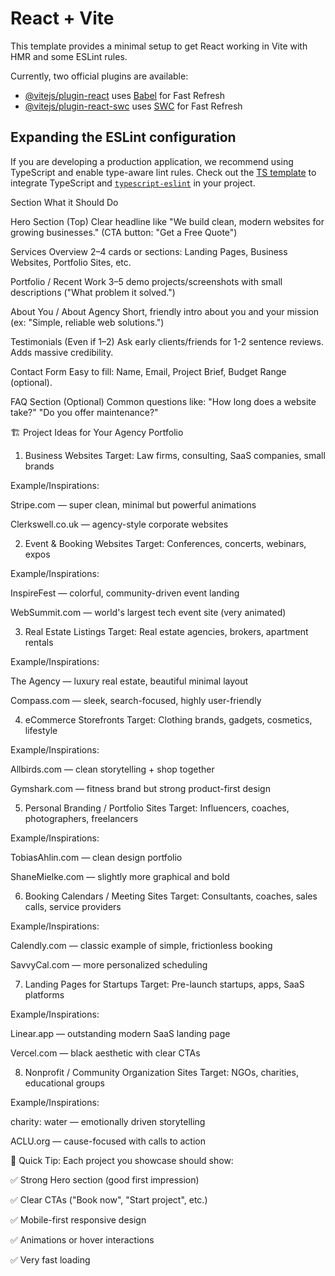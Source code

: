 # React + Vite

This template provides a minimal setup to get React working in Vite with HMR and some ESLint rules.

Currently, two official plugins are available:

- [@vitejs/plugin-react](https://github.com/vitejs/vite-plugin-react/blob/main/packages/plugin-react/README.md) uses [Babel](https://babeljs.io/) for Fast Refresh
- [@vitejs/plugin-react-swc](https://github.com/vitejs/vite-plugin-react-swc) uses [SWC](https://swc.rs/) for Fast Refresh

## Expanding the ESLint configuration

If you are developing a production application, we recommend using TypeScript and enable type-aware lint rules. Check out the [TS template](https://github.com/vitejs/vite/tree/main/packages/create-vite/template-react-ts) to integrate TypeScript and [`typescript-eslint`](https://typescript-eslint.io) in your project.

Section	What it Should Do

Hero Section (Top)	Clear headline like "We build clean, modern websites for growing businesses." (CTA button: "Get a Free Quote")

Services Overview	2–4 cards or sections: Landing Pages, Business Websites, Portfolio Sites, etc.

Portfolio / Recent Work	3–5 demo projects/screenshots with small descriptions ("What problem it solved.")

About You / About Agency	Short, friendly intro about you and your mission (ex: "Simple, reliable web solutions.")

Testimonials (Even if 1–2)	Ask early clients/friends for 1-2 sentence reviews. Adds massive credibility.

Contact Form	Easy to fill: Name, Email, Project Brief, Budget Range (optional).

FAQ Section (Optional)	Common questions like: "How long does a website take?" "Do you offer maintenance?"

🏗️ Project Ideas for Your Agency Portfolio
1. Business Websites
Target: Law firms, consulting, SaaS companies, small brands

Example/Inspirations:

Stripe.com — super clean, minimal but powerful animations

Clerkswell.co.uk — agency-style corporate websites

2. Event & Booking Websites
Target: Conferences, concerts, webinars, expos

Example/Inspirations:

InspireFest — colorful, community-driven event landing

WebSummit.com — world's largest tech event site (very animated)

3. Real Estate Listings
Target: Real estate agencies, brokers, apartment rentals

Example/Inspirations:

The Agency — luxury real estate, beautiful minimal layout

Compass.com — sleek, search-focused, highly user-friendly

4. eCommerce Storefronts
Target: Clothing brands, gadgets, cosmetics, lifestyle

Example/Inspirations:

Allbirds.com — clean storytelling + shop together

Gymshark.com — fitness brand but strong product-first design

5. Personal Branding / Portfolio Sites
Target: Influencers, coaches, photographers, freelancers

Example/Inspirations:

TobiasAhlin.com — clean design portfolio

ShaneMielke.com — slightly more graphical and bold

6. Booking Calendars / Meeting Sites
Target: Consultants, coaches, sales calls, service providers

Example/Inspirations:

Calendly.com — classic example of simple, frictionless booking

SavvyCal.com — more personalized scheduling

7. Landing Pages for Startups
Target: Pre-launch startups, apps, SaaS platforms

Example/Inspirations:

Linear.app — outstanding modern SaaS landing page

Vercel.com — black aesthetic with clear CTAs

8. Nonprofit / Community Organization Sites
Target: NGOs, charities, educational groups

Example/Inspirations:

charity: water — emotionally driven storytelling

ACLU.org — cause-focused with calls to action

🎯 Quick Tip:
Each project you showcase should show:

✅ Strong Hero section (good first impression)

✅ Clear CTAs ("Book now", "Start project", etc.)

✅ Mobile-first responsive design

✅ Animations or hover interactions

✅ Very fast loading